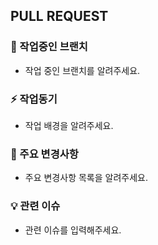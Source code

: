 ## PULL REQUEST

### 🎋 작업중인 브랜치

- 작업 중인 브랜치를 알려주세요.

### ⚡️ 작업동기

- 작업 배경을 알려주세요.

### 🔑 주요 변경사항

- 주요 변경사항 목록을 알려주세요.

### 💡 관련 이슈

- 관련 이슈를 입력해주세요.